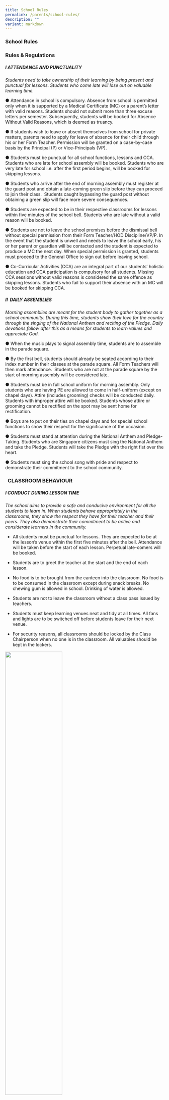 ```yaml
---
title: School Rules
permalink: /parents/school-rules/
description: ""
variant: markdown
---
```

### School Rules

### Rules &amp; Regulations


##### I ATTENDANCE AND PUNCTUALITY


_Students need to take ownership of their learning by being present and punctual for lessons. Students who come late will lose out on valuable learning time._&nbsp;

  

● Attendance in school is compulsory. Absence from school is permitted only when it is supported by a Medical Certificate (MC) or a parent’s letter with valid reasons. Students should not submit more than three excuse letters per semester. Subsequently, students will be booked for Absence Without Valid Reasons, which is deemed as truancy.&nbsp;

  

● If students wish to leave or absent themselves from school for private matters, parents need to apply for leave of absence for their child through his or her Form Teacher. Permission will be granted on a case-by-case basis by the Principal (P) or Vice-Principals (VP).

  

● Students must be punctual for all school functions, lessons and CCA. Students who are late for school assembly will be booked. Students who are very late for school i.e. after the first period begins, will be booked for skipping lessons.

  

● Students who arrive after the end of morning assembly must register at the guard post and obtain a late-coming green slip before they can proceed to join their class.&nbsp; Students caught bypassing the guard post without obtaining a green slip will face more severe consequences.&nbsp;

  

● Students are expected to be in their respective classrooms for lessons within five minutes of the school bell. Students who are late without a valid reason will be booked.

  

● Students are not to leave the school premises before the dismissal bell without special permission from their Form Teacher/HOD Discipline/VP/P. In the event that the student is unwell and needs to leave the school early, his or her parent or guardian will be contacted and the student is expected to produce a MC the next day. When special permission is granted, students must proceed to the General Office to sign out before leaving school.

  

● Co-Curricular Activities (CCA) are an integral part of our students’ holistic education and CCA participation is compulsory for all students. Missing CCA sessions without valid reasons is considered the same offence as skipping lessons. Students who fail to support their absence with an MC will be booked for skipping CCA.


##### II&nbsp; DAILY ASSEMBLIES

_Morning assemblies are meant for the student body to gather together as a school community. During this time, students show their love for the country through the singing of the National Anthem and reciting of the Pledge. Daily devotions follow after this as a means for students to learn values and appreciate God._

  

● When the music plays to signal assembly time, students are to assemble in the parade square.

  

● By the first bell, students should already be seated according to their index number in their classes at the parade square. All Form Teachers will then mark attendance.&nbsp; Students who are not at the parade square by the start of morning assembly will be considered late.

  

● Students must be in full school uniform for morning assembly. Only students who are having PE are allowed to come in half-uniform (except on chapel days). Attire (includes grooming) checks will be conducted daily. Students with improper attire will be booked. Students whose attire or grooming cannot be rectified on the spot may be sent home for rectification.

  

● Boys are to put on their ties on chapel days and for special school functions to show their respect for the significance of the occasion.

  

● Students must stand at attention during the National Anthem and Pledge-Taking. Students who are Singapore citizens must sing the National Anthem and take the Pledge. Students will take the Pledge with the right fist over the heart.

  

● Students must sing the school song with pride and respect to demonstrate their commitment to the school community.



### &nbsp;&nbsp;CLASSROOM BEHAVIOUR

##### I CONDUCT DURING LESSON TIME

_The school aims to provide a safe and conducive environment for all the students to learn in. When students behave appropriately in the classrooms, they show the respect they have for their teacher and their peers. They also demonstrate their commitment to be active and considerate learners in the community._  

*   All students must be punctual for lessons. They are expected to be at the lesson’s venue within the first five minutes after the bell. Attendance will be taken before the start of each lesson. Perpetual late-comers will be booked.&nbsp;
*   Students are to greet the teacher at the start and the end of each lesson.&nbsp;  
    
*   No food is to be brought from the canteen into the classroom. No food is to be consumed in the classroom except during snack breaks. No chewing gum is allowed in school. Drinking of water is allowed.&nbsp;
*   Students are not to leave the classroom without a class pass issued by teachers.&nbsp;
*   Students must keep learning venues neat and tidy at all times. All fans and lights are to be switched off before students leave for their next venue.&nbsp;
*   For security reasons, all classrooms should be locked by the Class Chairperson when no one is in the classroom.  All valuables should be kept in the lockers.

<img src="/images/attire1.png" style="width:60%">
<img src="/images/attire2.png" style="width:60%">

### PERSONAL GROOMING

_An individual shows his/her commitment to the community by presenting himself/herself appropriately in the school attire. Students show that they are proud of their identities as ambassadors of the school by dressing appropriately and respectfully._

##### I. SCHOOL UNIFORM

*   Students are to wear the prescribed school uniform for all school activities. No modification to the uniform is allowed. Boys are only allowed to alter the length of the pants so that it covers the ankles.
*   The uniform must be worn with the school badge, name tag and CCA collar badge at all times.
*   When the school tie is worn, it must be pulled up to the collar.
*   When track shoes are worn, 70% of it must be white in colour, while 30% can consist of any
*   composition of blue, grey and black colours. No other colours are allowed. Shoelaces must be visible and white in colour.
*   No other track shoes (e,g. slip-ons, high cut basketball shoes etc.) are allowed during the school term or school holidays.
*   Students are allowed to bring special shoes to change into for CCA training.
*   If a student cannot wear shoes for any special reason, supporting medical documents must be given to the form teacher to explain the situation.
*   Only white-based socks are allowed and they should cover the ankles.

  

##### _**F**or Boys_&nbsp;

*   Shirts and t-shirts should be tucked in at all times, regardless of whether students are in or out of school.&nbsp;  
    
*   Pants and shorts must be fitting and be worn at the waist. It should not be hanging on the hips.&nbsp;  
    
*   Long pants must not taper towards one end. They must be long enough to cover the ankles.

  

##### _For Girls_&nbsp;

*   Only white or skin-coloured brassieres are allowed. Brassiere straps must not be visible.&nbsp;
*   Blouses must be zipped up fully.&nbsp;
*   Skirts must be worn at knee-length.

  

##### II. PE &amp; CCA ATTIRE

*   PE lessons, games practices and leisure games, students must wear the school PE T-shirt and shorts.&nbsp;  
    
*   Students should bring their PE attire to school for lessons and seek their PE teachers’ permission to be excused from PE for the day, if they feel unwell.&nbsp;  
    
*   Students must change into half-uniform, with a clean PE T-shirt, at the end of their PE lesson.&nbsp;  
    
*   Designs for CCA T-shirts should include the School Crest, School Name and CCA Name. Designs must be approved by the respective CCA teachers-in-charge and the HOD CCA.&nbsp;  
    
*   Class and CCA T-shirts can be worn during CCAs and other school or class functions.&nbsp;  
    
*   Students who come to school for CCA or other activities outside of curriculum time must be in half-school uniform (i.e. wear a school-related T-shirt, school pants, shorts or skirt, and a pair of approved track shoes).

  

##### III. HAIR &amp; GENERAL APPEARANCE

*   Students’ hair must be neat and tidy at all times.
*   Fancy hair styling, tinting, dyeing, highlighting and bleaching of hair are not allowed.
*   Spectacle frames should be plain and the lenses are not to be tinted.&nbsp;  
    
*   Nails must be kept short and clean at all times. Nail polish, varnish or hardeners are not allowed.&nbsp;  
    
*   No facial makeup is allowed.&nbsp;  
    
*   Tattoos or any other forms of body painting, permanent or temporary, are strictly not allowed on any part of the body. Students found with tattoos will be suspended from school until efforts are made to remove them.&nbsp;  
    
*   No chains, rings, bracelets, friendship or ankle bands are allowed in school.

  

##### _For Boys_

*   Hair must not touch the collar and must be sloped at the sides and at the rear. Fancy styling, sideburns, ducktails, undercut and high-shaven sides are not allowed.
*   Fringes must not touch the eyebrows.
*   Hair must not be permed.
*   Boys must be clean shaven at all times.
*   Boys are not to pierce their ears, nor wear earrings/ear studs or have any other forms of piercing on them.

  

##### _For Girls_&nbsp;

*   Hair must fall above the base of the collar or be neatly tied up.&nbsp;
*   Fringes must be neat. They must fall above the eyebrows or be pinned down with clips or a hairband.&nbsp;  
    
*   All ribbons, rubber bands and hair clips must be navy blue/black in colour.&nbsp;  
    
*   Girls may only wear plain gold or silver round stud earrings or transparent ear sticks on their earlobes. Multiple earrings or ear sticks and other accessories are not allowed. Other forms of piercing are not allowed.


<img src="/images/Parents/2024/Full_Uniform_Girl.JPG" style="width:60%">


	### 4 pic

##### VALUABLES&nbsp;

The school believes that it is important for students to show empathy and understanding of others in the school community. Hence, students are discouraged from bringing expensive personal belongings to the school, as these can become distractions for the student body. By not bringing expensive electronic devices and jewellery to school, students also prevent any feelings of envy and inferiority from forming unnecessarily. This way, students do not have to worry about the safety of their expensive belongings as well.  

  

  

### USE OF MOBILE PHONES, ELECTRONIC COMMUNICATION DEVICES, AND TECHNOLOGY

_Students are to be discerning, prudent and responsible in their use of technology. Students demonstrate their commitment to community when they consider the impact their online activities have on others._

● Mobile phones are not to be used during curriculum time, including free periods and recesses / lunch breaks. They must be switched off and kept in the students’ lockers during curriculum time. Students who use their phones during curriculum time will be booked and their phones will be confiscated for a period of time. Recalcitrant students will face stiffer consequences.

  

● Mobile phones and electronic communication devices (e.g., smart watches, fitness trackers) are strictly disallowed in examination premises. When these items are found in any student’s possession during the examinations, he/she will be booked for possession of disallowed items.

  

● Personal Learning Devices (PLD) are to be used responsibly for academic purposes. They should not be left unattended (e.g. during PE) and should be kept in the students’ lockers for safekeeping. PLDs should not be charged in school.&nbsp; The school will not bear responsibility for the loss of these devices.

  

● Students should be responsible in their use of technology, including the internet and social media.

  

● Students are not to use the technology to abuse or hurt the school, her staff or students in any way.

  

● Students are not to use the technology for personal gain and inappropriate purposes (e.g. surfing pornographic / hate sites, downloading pirated software/files, hacking into school or external systems, etc). Photographs and videos of schoolmates and staff should not be taken without their permission.

  

● If the school has reason to suspect that a student’s electronic device has been used to commit an offence, the school may confiscate the electronic device for further investigation.

  

● The school views such offences very seriously and will involve the police if necessary.

  

### DISALLOWED ITEMS

*   Students are not allowed to bring items used for gambling purposes.
*   Students are not allowed to have in their possession any weapon. They are also not allowed to bring any weapon-like item which can be used or intended to be used to cause harm to self or others.

  

### THE CANTEEN

_Students are to show courtesy to others during recess time. They show their commitment to the community by maintaining a conducive environment for their peers and teachers to enjoy their break time and their food._&nbsp;

*   Students should not disturb their classmates who are having lessons when they go for their recess.
*   Students must stop eating as soon as the first bell rings after recess.
*   Food and drinks should be consumed within the canteen.  No food and drinks should be brought out of the canteen.
*   Used crockery/bottles must be returned to the respective stalls or into the receptacles provided.
*   Wrappers and empty cartons must be thrown into litter bins.
